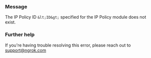 
### Message
The IP Policy ID `&lt;ID&gt;` specified for the IP Policy module does not exist.

### Further help
If you're having trouble resolving this error, please reach out to [support@ngrok.com](mailto:support@ngrok.com?subject=Help%20with%20ERR_NGROK_1607)

